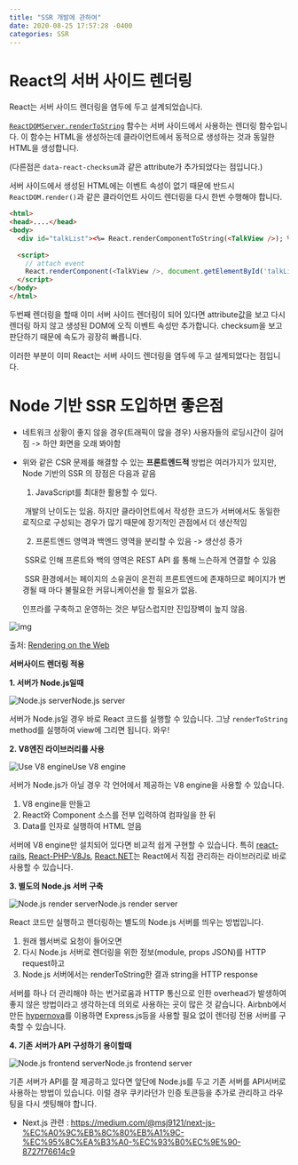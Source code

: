 ```yaml
---
title: "SSR 개발에 관하여"
date: 2020-08-25 17:57:28 -0400
categories: SSR
---
```




# React의 서버 사이드 렌더링



React는 서버 사이드 렌더링을 염두에 두고 설계되었습니다.

[`ReactDOMServer.renderToString`](https://facebook.github.io/react/docs/top-level-api.html#reactdomserver.rendertostring) 함수는 서버 사이드에서 사용하는 렌더링 함수입니다. 이 함수는 HTML을 생성하는데 클라이언트에서 동적으로 생성하는 것과 동일한 HTML을 생성합니다. 

(다른점은 `data-react-checksum`과 같은 attribute가 추가되었다는 점입니다.)

서버 사이드에서 생성된 HTML에는 이벤트 속성이 없기 때문에 반드시 `ReactDOM.render()`과 같은 클라이언트 사이드 렌더링을 다시 한번 수행해야 합니다.



```html
<html>
<head>....</head>
<body>
  <div id="talkList"><%= React.renderComponentToString(<TalkView />); %></div>
  
  <script>
    // attach event
    React.renderComponent(<TalkView />, document.getElementById('talkList'));
  </script>
</body>
</html>
```





두번째 렌더링을 할때 이미 서버 사이드 렌더링이 되어 있다면 attribute값을 보고 다시 렌더링 하지 않고 생성된 DOM에 오직 이벤트 속성만 추가합니다. checksum을 보고 판단하기 때문에 속도가 굉장히 빠릅니다.

이러한 부분이 이미 React는 서버 사이드 렌더링을 염두에 두고 설계되었다는 점입니다.



# Node 기반 SSR 도입하면 좋은점

- 네트워크 상황이 좋지 않을 경우(트래픽이 많을 경우) 사용자들의 로딩시간이 길어짐 -> 하얀 화면을 오래 봐야함

- 위와 같은 CSR 문제를 해결할 수 있는  **프론트엔드적** 방법은 여러가지가 있지만, Node 기반의 SSR 의 장점은 다음과 같음

  1) JavaScript를 최대한 활용할 수 있다.

  ​	개발의 난이도는 있음. 하지만 클라이언트에서 작성한 코드가 서버에서도 동일한 로직으로 구성되는 경우가 많기 때문에 장기적인 관점에서 더 생산적임

  2) 프론트엔드 영역과 백엔드 영역을 분리할 수 있음 -> 생산성 증가

  ​	SSR로 인해 프론트와 백의 영역은 REST API 를 통해 느슨하게 연결할 수 있음

  ​	SSR 환경에서는 페이지의 소유권이 온전히 프론트엔드에 존재하므로 페이지가 변경될 때 마다 불필요한 커뮤니케이션을 할 필요가 없음. 

  인프라를 구축하고 운영하는 것은 부담스럽지만 진입장벽이 높지 않음.

  

![img](https://developers.google.com/web/updates/images/2019/02/rendering-on-the-web/infographic.png)

출처: [Rendering on the Web](https://developers.google.com/web/updates/2019/02/rendering-on-the-web)




**서버사이드 렌더링 적용**

**1. 서버가 Node.js일때**



![Node.js server](https://subicura.com/assets/article_images/2016-06-20-server-side-rendering-with-react/isomorphic-js-node-only.png)Node.js server



서버가 Node.js일 경우 바로 React 코드를 실행할 수 있습니다. 그냥 `renderToString` method를 실행하여 view에 그리면 됩니다. 와우!

**2. V8엔진 라이브러리를 사용**



![Use V8 engine](https://subicura.com/assets/article_images/2016-06-20-server-side-rendering-with-react/isomorphic-js-v8.png)Use V8 engine



서버가 Node.js가 아닐 경우 각 언어에서 제공하는 V8 engine을 사용할 수 있습니다.

1. V8 engine을 만들고
2. React와 Component 소스를 전부 입력하여 컴파일을 한 뒤
3. Data를 인자로 실행하여 HTML 얻음

서버에 V8 engine만 설치되어 있다면 비교적 쉽게 구현할 수 있습니다. 특히 [react-rails](https://github.com/reactjs/react-rails), [React-PHP-V8Js](https://github.com/reactjs/react-php-v8js), [React.NET](https://github.com/reactjs/React.NET)는 React에서 직접 관리하는 라이브러리로 바로 사용할 수 있습니다.

**3. 별도의 Node.js 서버 구축**



![Node.js render server](https://subicura.com/assets/article_images/2016-06-20-server-side-rendering-with-react/isomorphic-js-node-backend.png)Node.js render server



React 코드만 실행하고 렌더링하는 별도의 Node.js 서버를 띄우는 방법입니다.

1. 원래 웹서버로 요청이 들어오면
2. 다시 Node.js 서버로 렌더링을 위한 정보(module, props JSON)를 HTTP request하고
3. Node.js 서버에서는 renderToString한 결과 string을 HTTP response

서버를 하나 더 관리해야 하는 번거로움과 HTTP 통신으로 인한 overhead가 발생하여 좋지 않은 방법이라고 생각하는데 의외로 사용하는 곳이 많은 것 같습니다. Airbnb에서 만든 [hypernova](https://github.com/airbnb/hypernova)를 이용하면 Express.js등을 사용할 필요 없이 렌더링 전용 서버를 구축할 수 있습니다.

**4. 기존 서버가 API 구성하기 용이할때**



![Node.js frontend server](https://subicura.com/assets/article_images/2016-06-20-server-side-rendering-with-react/isomorphic-js-node-front.png)Node.js frontend server



기존 서버가 API를 잘 제공하고 있다면 앞단에 Node.js를 두고 기존 서버를 API서버로 사용하는 방법이 있습니다. 이럴 경우 쿠키라던가 인증 토큰등을 추가로 관리하고 라우팅을 다시 셋팅해야 합니다.


- Next.js 관련 : https://medium.com/@msj9121/next-js-%EC%A0%9C%EB%8C%80%EB%A1%9C-%EC%95%8C%EA%B3%A0-%EC%93%B0%EC%9E%90-8727f76614c9

